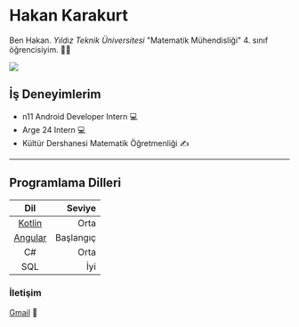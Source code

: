 # Hakan Karakurt
Ben Hakan. *Yıldız Teknik Üniversitesi* "Matematik Mühendisliği" 4. sınıf öğrencisiyim. 👨‍🎓

[<img src='https://encrypted-tbn0.gstatic.com/images?q=tbn:ANd9GcTCUVmWrqoxtx3j5szGiH7-RwNCNr93OS_mBi_sHzs5tQ&s'>](https://www.yildiz.edu.tr/)
## İş Deneyimlerim 
- n11 Android Developer Intern 💻
- Arge 24 Intern 💻
- Kültür Dershanesi Matematik Öğretmenliği ✍ 
-------
## Programlama Dilleri 
   | Dil | Seviye  |
   |:-------:| -----:|
   | [Kotlin](https://kotlinlang.org/) | Orta  |
   | [Angular](https://angular.io/) | Başlangıç |
   |   C#   | Orta |
   | SQL     |İyi   | 

   ### İletişim 
   [Gmail](@karakurthakann@gmail.com) 📩

   

